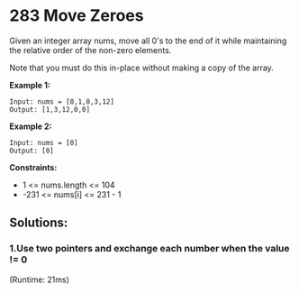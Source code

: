# 283 Move Zeroes

Given an integer array nums, move all 0's to the end of it while maintaining the relative order of the non-zero elements.

Note that you must do this in-place without making a copy of the array.

 

**Example 1:**
```
Input: nums = [0,1,0,3,12]
Output: [1,3,12,0,0]
```
**Example 2:**
```
Input: nums = [0]
Output: [0]
```

**Constraints:**

- 1 <= nums.length <= 104
- -231 <= nums[i] <= 231 - 1

## Solutions:

### 1.Use two pointers and exchange each number when the value != 0
(Runtime: 21ms)